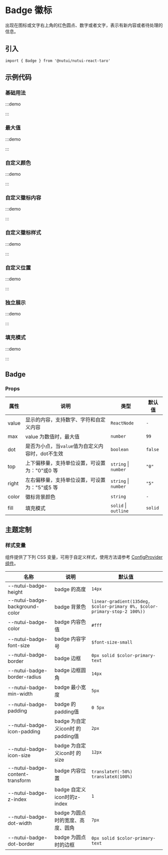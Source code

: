 # Badge 徽标

出现在图标或文字右上角的红色圆点、数字或者文字，表示有新内容或者待处理的信息。

## 引入

```tsx
import { Badge } from '@nutui/nutui-react-taro'
```

## 示例代码

### 基础用法

:::demo

<CodeBlock src='taro/demo1.tsx'></CodeBlock>

:::

### 最大值

:::demo

<CodeBlock src='taro/demo2.tsx'></CodeBlock>

:::

### 自定义颜色

:::demo

<CodeBlock src='taro/demo3.tsx'></CodeBlock>

:::

### 自定义徽标内容

:::demo

<CodeBlock src='taro/demo4.tsx'></CodeBlock>

:::

### 自定义徽标样式

:::demo

<CodeBlock src='taro/demo5.tsx'></CodeBlock>

:::

### 自定义位置

:::demo

<CodeBlock src='taro/demo6.tsx'></CodeBlock>

:::

### 独立展示

:::demo

<CodeBlock src='taro/demo7.tsx'></CodeBlock>

:::

### 填充模式

:::demo

<CodeBlock src='taro/demo8.tsx'></CodeBlock>

:::

## Badge

### Props

| 属性 | 说明 | 类型 | 默认值 |
| --- | --- | --- | --- |
| value | 显示的内容，支持数字、字符和自定义内容 | `ReactNode` | `-` |
| max | value 为数值时，最大值 | `number` | `99` |
| dot | 是否为小点，当`value`值为自定义内容时，dot不生效 | `boolean` | `false` |
| top | 上下偏移量，支持单位设置，可设置为："0"或0 等 | `string` \| `number` | `"0"` |
| right | 左右偏移量，支持单位设置，可设置为："5"或5 等 | `string` \| `number` | `"5"` |
| color | 徽标背景颜色 | `string` | `-` |
| fill | 填充模式 | `solid` \| `outline` | `solid` |

## 主题定制

### 样式变量

组件提供了下列 CSS 变量，可用于自定义样式，使用方法请参考 [ConfigProvider 组件](#/zh-CN/component/configprovider)。

| 名称 | 说明 | 默认值 |
| --- | --- | --- |
| \--nutui-badge-height | badge 的高度 | `14px` |
| \--nutui-badge-background-color | badge 背景色 | `linear-gradient(135deg, $color-primary 0%, $color-primary-stop-2 100%))` |
| \--nutui-badge-color | badge 内容色值 | `#fff` |
| \--nutui-badge-font-size | badge 内容字号 | `$font-size-small` |
| \--nutui-badge-border | badge 边框 | `0px solid $color-primary-text` |
| \--nutui-badge-border-radius | badge 边框圆角 | `14px` |
| \--nutui-badge-min-width | badge 最小宽度 | `5px` |
| \--nutui-badge-padding | badge 的padding值 | `0 5px` |
| \--nutui-badge-icon-padding | badge 为自定义icon时 的 padding值 | `2px` |
| \--nutui-badge-icon-size | badge 为自定义icon时 的 size | `12px` |
| \--nutui-badge-content-transform | badge 内容位置 | `translateY(-50%) translateX(100%)` |
| \--nutui-badge-z-index | badge 自定义icon时的z-index | `1` |
| \--nutui-badge-dot-width | badge 为圆点时的宽度、高度、圆角 | `7px` |
| \--nutui-badge-dot-border | badge 为圆点时的边框 | `0px solid $color-primary-text` |
